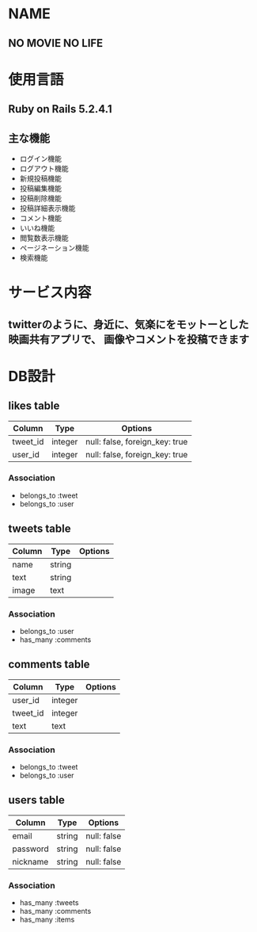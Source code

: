 # NAME
## NO MOVIE NO LIFE

# 使用言語
## Ruby on Rails 5.2.4.1

## 主な機能
- ログイン機能
- ログアウト機能
- 新規投稿機能
- 投稿編集機能
- 投稿削除機能
- 投稿詳細表示機能
- コメント機能
- いいね機能
- 閲覧数表示機能
- ページネーション機能
- 検索機能

# サービス内容
## twitterのように、身近に、気楽にをモットーとした映画共有アプリで、  画像やコメントを投稿できます

# DB設計
## likes table
|Column|Type|Options|
|------|----|-------|
|tweet_id|integer|null: false, foreign_key: true|
|user_id|integer|null: false, foreign_key: true|
### Association
- belongs_to :tweet
- belongs_to :user

## tweets table
|Column|Type|Options|
|------|----|-------|
|name|string||
|text|string||
|image|text||
### Association
- belongs_to :user
- has_many :comments

## comments table
|Column|Type|Options|
|------|----|-------|
|user_id|integer||
|tweet_id|integer||
|text|text||
### Association
- belongs_to :tweet 
- belongs_to :user 

## users table
|Column|Type|Options|
|------|----|-------|
|email|string|null: false|
|password|string|null: false|
|nickname|string|null: false|
### Association
- has_many :tweets
- has_many :comments 
- has_many :items